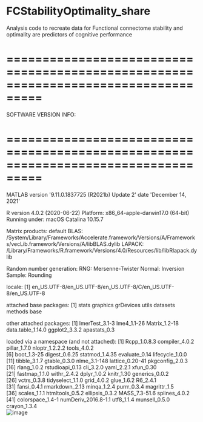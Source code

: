 # FCStabilityOptimality_share

Analysis code to recreate data for Functional connectome stability and optimality are predictors of cognitive performance







# ===================================================================================
SOFTWARE VERSION INFO:
# ===================================================================================

MATLAB 
version '9.11.0.1837725 (R2021b) Update 2'
date 'December 14, 2021'

R version 4.0.2 (2020-06-22)
Platform: x86_64-apple-darwin17.0 (64-bit)
Running under: macOS Catalina 10.15.7

Matrix products: default
BLAS:   /System/Library/Frameworks/Accelerate.framework/Versions/A/Frameworks/vecLib.framework/Versions/A/libBLAS.dylib
LAPACK: /Library/Frameworks/R.framework/Versions/4.0/Resources/lib/libRlapack.dylib

Random number generation:
 RNG:     Mersenne-Twister 
 Normal:  Inversion 
 Sample:  Rounding 
 
locale:
[1] en_US.UTF-8/en_US.UTF-8/en_US.UTF-8/C/en_US.UTF-8/en_US.UTF-8

attached base packages:
[1] stats     graphics  grDevices utils     datasets  methods   base     

other attached packages:
[1] lmerTest_3.1-3    lme4_1.1-26       Matrix_1.2-18     data.table_1.14.0 ggplot2_3.3.2     apastats_0.3     

loaded via a namespace (and not attached):
 [1] Rcpp_1.0.8.3        compiler_4.0.2      pillar_1.7.0        nloptr_1.2.2.2      tools_4.0.2        
 [6] boot_1.3-25         digest_0.6.25       statmod_1.4.35      evaluate_0.14       lifecycle_1.0.0    
[11] tibble_3.1.7        gtable_0.3.0        nlme_3.1-148        lattice_0.20-41     pkgconfig_2.0.3    
[16] rlang_1.0.2         rstudioapi_0.13     cli_3.2.0           yaml_2.2.1          xfun_0.30          
[21] fastmap_1.1.0       withr_2.4.2         dplyr_1.0.2         knitr_1.30          generics_0.0.2     
[26] vctrs_0.3.8         tidyselect_1.1.0    grid_4.0.2          glue_1.6.2          R6_2.4.1           
[31] fansi_0.4.1         rmarkdown_2.13      minqa_1.2.4         purrr_0.3.4         magrittr_1.5       
[36] scales_1.1.1        htmltools_0.5.2     ellipsis_0.3.2      MASS_7.3-51.6       splines_4.0.2      
[41] colorspace_1.4-1    numDeriv_2016.8-1.1 utf8_1.1.4          munsell_0.5.0       crayon_1.3.4    
![image](https://user-images.githubusercontent.com/73361771/182484176-dfde5336-14cb-4339-9662-c5dcf85a7587.png)




